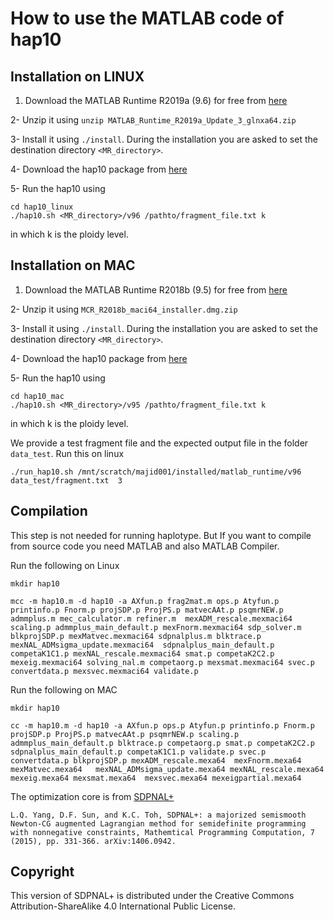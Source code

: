 


# How to use the MATLAB code of hap10
 

## Installation on LINUX
1. Download the MATLAB Runtime R2019a (9.6) for free from [here](http://ssd.mathworks.com/supportfiles/downloads/R2019a/Release/3/deployment_files/installer/complete/glnxa64/MATLAB_Runtime_R2019a_Update_3_glnxa64.zip)

2- Unzip it using `unzip MATLAB_Runtime_R2019a_Update_3_glnxa64.zip`

3- Install it using `./install`. During the installation you are asked to set the destination directory `<MR_directory>`.

4- Download the hap10 package from [here](https://raw.githubusercontent.com/smajidian/10xpipline/master/hap10/hap10_linux) 


5- Run the hap10 using

```
cd hap10_linux
./hap10.sh <MR_directory>/v96 /pathto/fragment_file.txt k
```
in which k is the ploidy level.


## Installation on  MAC
1. Download the MATLAB Runtime R2018b (9.5) for free from [here](http://ssd.mathworks.com/supportfiles/downloads/R2018b/deployment_files/R2018b/installers/maci64/MCR_R2018b_maci64_installer.dmg.zip)

2- Unzip it using `MCR_R2018b_maci64_installer.dmg.zip`

3- Install it using `./install`. During the installation you are asked to set the destination directory `<MR_directory>`.

4- Download the hap10 package from [here](https://github.com/smajidian/10xpipline/tree/master/hap10/hap10_mac) 

5- Run the hap10 using

```
cd hap10_mac
./hap10.sh <MR_directory>/v95 /pathto/fragment_file.txt k
```
in which k is the ploidy level.

We provide  a test fragment file and the expected output file in the folder `data_test`. Run this on linux

```
./run_hap10.sh /mnt/scratch/majid001/installed/matlab_runtime/v96 data_test/fragment.txt  3

```








## Compilation
This step is not needed for running haplotype. But If you want to compile from source code you need MATLAB and also MATLAB Compiler.  

Run the following on Linux
```
mkdir hap10

mcc -m hap10.m -d hap10 -a AXfun.p frag2mat.m ops.p Atyfun.p printinfo.p Fnorm.p projSDP.p ProjPS.p matvecAAt.p psqmrNEW.p admmplus.m mec_calculator.m refiner.m  mexADM_rescale.mexmaci64 scaling.p admmplus_main_default.p mexFnorm.mexmaci64 sdp_solver.m blkprojSDP.p mexMatvec.mexmaci64 sdpnalplus.m blktrace.p mexNAL_ADMsigma_update.mexmaci64  sdpnalplus_main_default.p competaK1C1.p mexNAL_rescale.mexmaci64 smat.p competaK2C2.p mexeig.mexmaci64 solving_nal.m competaorg.p mexsmat.mexmaci64 svec.p convertdata.p mexsvec.mexmaci64 validate.p
```

Run the following on MAC
```
mkdir hap10

cc -m hap10.m -d hap10 -a AXfun.p ops.p Atyfun.p printinfo.p Fnorm.p projSDP.p ProjPS.p matvecAAt.p psqmrNEW.p scaling.p admmplus_main_default.p blktrace.p competaorg.p smat.p competaK2C2.p sdpnalplus_main_default.p competaK1C1.p validate.p svec.p convertdata.p blkprojSDP.p mexADM_rescale.mexa64  mexFnorm.mexa64  mexMatvec.mexa64   mexNAL_ADMsigma_update.mexa64 mexNAL_rescale.mexa64 mexeig.mexa64 mexsmat.mexa64  mexsvec.mexa64 mexeigpartial.mexa64
```



The optimization core is from [SDPNAL+](http://www.math.nus.edu.sg/~mattohkc/SDPNALplus.html)
```
L.Q. Yang, D.F. Sun, and K.C. Toh, SDPNAL+: a majorized semismooth Newton-CG augmented Lagrangian method for semidefinite programming with nonnegative constraints, Mathemtical Programming Computation, 7 (2015), pp. 331-366. arXiv:1406.0942.
```

## Copyright
This version of SDPNAL+ is distributed under the Creative Commons Attribution-ShareAlike 4.0 International Public License.
